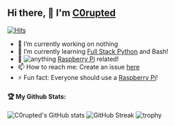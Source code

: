 ## Hi there, 👋 I'm [C0rupted](https://github.com/C0rupted)
[![Hits](https://hits.seeyoufarm.com/api/count/incr/badge.svg?url=https%3A%2F%2Fgithub.com%2FShadityZC0rupted%C0rupted&count_bg=%2379C83D&title_bg=%23555555&icon=&icon_color=%23E7E7E7&title=Hits%3A+&edge_flat=false)](https://hits.seeyoufarm.com)

- 🔭 I’m currently working on nothing
- 🌱 I’m currently learning [Full Stack Python](https://www.fullstackpython.com/) and Bash!
- 💬  ![**anything**](https://img.shields.io/badge/Ask%20me-anything-1abc9c.svg) [Raspberry Pi](https://raspberrypi.org) related!
- 📫 How to reach me: Create an issue [here](https://github.com/C0rupted/C0rupted)
- ⚡ Fun fact: Everyone should use a [Raspberry Pi](https://raspberrypi.org)!


#### 🏆 My Github Stats:
![C0rupted's GitHub stats](https://github-readme-stats.vercel.app/api?username=C0rupted&show_icons=true&theme=dracula)
![GitHub Streak](http://github-readme-streak-stats.herokuapp.com?user=C0rupted&theme=dracula&date_format=M%20j%5B%2C%20Y%5D)
![trophy](https://github-profile-trophy.vercel.app/?username=C0rupted&theme=dracula)

